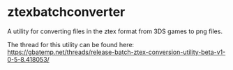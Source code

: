 # ztexbatchconverter
A utility for converting files in the ztex format from 3DS games to png files.

The thread for this utility can be found here:
https://gbatemp.net/threads/release-batch-ztex-conversion-utility-beta-v1-0-5-8.418053/
